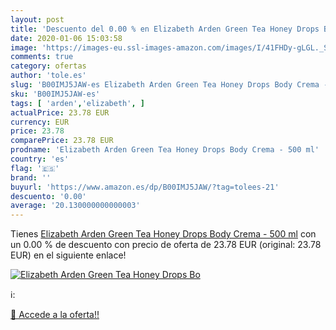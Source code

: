 ```yaml
---
layout: post
title: 'Descuento del 0.00 % en Elizabeth Arden Green Tea Honey Drops Bo'
date: 2020-01-06 15:03:58
image: 'https://images-eu.ssl-images-amazon.com/images/I/41FHDy-gLGL._SL400_.jpg'
comments: true
category: ofertas
author: 'tole.es'
slug: 'B00IMJ5JAW-es Elizabeth Arden Green Tea Honey Drops Body Crema - 500 ml'
sku: 'B00IMJ5JAW-es'
tags: [ 'arden','elizabeth', ]
actualPrice: 23.78 EUR
currency: EUR
price: 23.78
comparePrice: 23.78 EUR
prodname: 'Elizabeth Arden Green Tea Honey Drops Body Crema - 500 ml'
country: 'es'
flag: '🇪🇸'
brand: ''
buyurl: 'https://www.amazon.es/dp/B00IMJ5JAW/?tag=tolees-21'
descuento: '0.00'
average: '20.130000000000003'
---
```


Tienes [Elizabeth Arden Green Tea Honey Drops Body Crema - 500 ml](https://www.amazon.es/dp/B00IMJ5JAW/?tag=tolees-21) con un 0.00 % de descuento con precio de oferta de 23.78 EUR (original: 23.78 EUR) en el siguiente enlace!

[![Elizabeth Arden Green Tea Honey Drops Bo](https://images-eu.ssl-images-amazon.com/images/I/41FHDy-gLGL._SL400_.jpg)](https://www.amazon.es/dp/B00IMJ5JAW/?tag=tolees-21)

ℹ️:


[🛒 Accede a la oferta!!](https://www.amazon.es/dp/B00IMJ5JAW/?tag=tolees-21)
